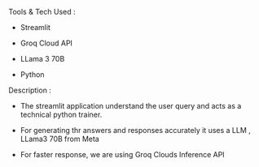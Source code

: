 
Tools & Tech Used : 

- Streamlit

- Groq Cloud API

- LLama 3 70B

- Python

Description : 

- The streamlit application understand the user query and acts as a technical python trainer.

- For generating thr answers and responses accurately it uses a LLM , LLama3 70B from Meta

- For faster response, we are using Groq Clouds Inference API

